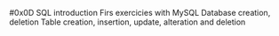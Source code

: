 #0x0D SQL introduction
Firs exercicies with MySQL
Database creation, deletion
Table creation, insertion, update, alteration and deletion
